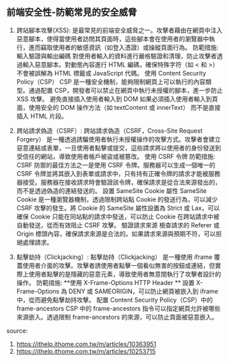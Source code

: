 ## 前端安全性-防範常見的安全威脅
1. 跨站腳本攻擊(XSS):
是最常見的前端安全威脅之一。攻擊者藉由在網頁中注入惡意腳本，使得當使用者訪問其頁面時，這些腳本會在使用者的瀏覽器中執行，進而竊取使用者的敏感資訊（如登入憑證）或操縱頁面行為。
防範措施:
輸入驗證與輸出編碼
對使用者輸入的資料進行嚴格驗證和清理，防止攻擊者透過輸入惡意腳本。對動態內容進行 HTML 編碼，確保特殊字符（如 < 和 >）不會被誤解為 HTML 標籤或 JavaScript 代碼。
使用 Content Security Policy（CSP）
CSP 是一種安全機制，能夠限制網頁上可以執行的內容類型。通過配置 CSP，開發者可以禁止在網頁中執行未授權的腳本，進一步防止 XSS 攻擊。
避免直接插入使用者輸入到 DOM
如果必須插入使用者輸入到頁面，使用安全的 DOM 操作方法（如 textContent 或 innerText） 而不是直接插入 HTML 片段。

2. 跨站請求偽造（CSRF）:
跨站請求偽造（CSRF，Cross-Site Request Forgery） 是一種透過誘騙使用者執行未授權操作的攻擊方式。攻擊者會建立惡意連結或表單，一旦使用者點擊或提交，這些請求將以使用者的身份發送到受信任的網站，導致使用者帳戶被盜或被篡改。
使用 CSRF 令牌
防範措施:
CSRF 防禦的最佳方法之一是使用 CSRF 令牌。服務器可以生成一個唯一的 CSRF 令牌並將其嵌入到表單或請求中，只有持有正確令牌的請求才能被服務器接受。服務器在接收請求時會驗證該令牌，確保請求是從合法來源發出的，而不是透過偽造的連結發送的。
設置 SameSite Cookie 屬性
SameSite Cookie 是一種瀏覽器機制，透過限制跨站點 Cookie 的發送行為，可以減少 CSRF 攻擊的發生。將 Cookie 的 SameSite 屬性設置為 Strict 或 Lax，可以確保 Cookie 只能在同站點的請求中發送，可以防止 Cookie 在跨站請求中被自動發送，從而有效阻止 CSRF 攻擊。
驗證請求來源
檢查請求的 Referer 或 Origin 標頭內容，確保請求來源是合法的。如果請求來源與預期不符，可以拒絕處理請求。

3. 點擊劫持（Clickjacking）:
點擊劫持（Clickjacking） 是一種使用 iframe 覆蓋使用者介面的攻擊。攻擊者誘使用者點擊一個看似無害的按鈕或連結，但實際上使用者點擊的是隱藏的惡意元素，導致使用者無意間執行了攻擊者設計的操作。
防範措施:
**使用 X-Frame-Options HTTP Header **
設置 X-Frame-Options 為 DENY 或 SAMEORIGIN，可以防止網頁被嵌入到 iframe 中，從而避免點擊劫持攻擊。
配置 Content Security Policy（CSP）中的 frame-ancestors
CSP 中的 frame-ancestors 指令可以指定網頁允許被哪些來源嵌入。透過限制 frame-ancestors 的來源，可以防止頁面被惡意嵌入。

source:
1. https://ithelp.ithome.com.tw/m/articles/10363951
2. https://ithelp.ithome.com.tw/m/articles/10253715